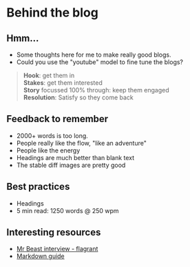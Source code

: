 # Behind the blog

## Hmm...
- Some thoughts here for me to make really good blogs.
- Could you use the "youtube" model to fine tune the blogs?
> **Hook**: get them in  
> **Stakes**: get them interested  
> **Story** focussed 100% through: keep them engaged  
> **Resolution**: Satisfy so they come back

## Feedback to remember
- 2000+ words is too long.
- People really like the flow, "like an adventure"
- People like the energy
- Headings are much better than blank text
- The stable diff images are pretty good


## Best practices
- Headings
- 5 min read: 1250 words @ 250 wpm


## Interesting resources
- [Mr Beast interview - flagrant](https://www.youtube.com/watch?v=WGrk7Mzm4uo&t=120s&ab_channel=FLAGRANT)
- [Markdown guide](https://www.markdownguide.org/basic-syntax/) 
